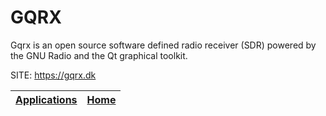 # GQRX

 Gqrx is an open source software defined radio receiver (SDR) powered by the GNU Radio and the Qt graphical toolkit.

 SITE: https://gqrx.dk

 | [Applications](https://portable-linux-apps.github.io/apps.html) | [Home](https://portable-linux-apps.github.io)
 | --- | --- |
